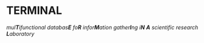 # TERMINAL

<i>mul<b>T</b>ifunctional databas<b>E</b> fo<b>R</b> infor<b>M</b>ation gather<b>I</b>ng i<b>N</b> <b>A</b> scientific research <b>L</b>aboratory</i>
